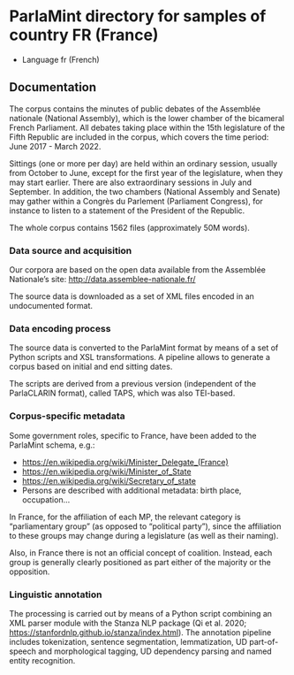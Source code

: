 # ParlaMint directory for samples of country FR (France)

- Language fr (French)

## Documentation

The corpus contains the minutes of public debates of the Assemblée nationale (National Assembly), which is the lower chamber of the bicameral French Parliament. All debates taking place within the 15th legislature of the Fifth Republic are included in the corpus, which covers the time period: June 2017 - March 2022.

Sittings (one or more per day) are held within an ordinary session, usually from October to June, except for the first year of the legislature, when they may start earlier. There are also extraordinary sessions in July and September. In addition, the two chambers (National Assembly and Senate) may gather within a Congrès du Parlement (Parliament Congress), for instance to listen to a statement of the President of the Republic.

The whole corpus contains 1562 files (approximately 50M words).

### Data source and acquisition

Our corpora are based on the open data available from the Assemblée Nationale’s site: http://data.assemblee-nationale.fr/

The source data is downloaded as a set of XML files encoded in an undocumented format.

### Data encoding process

The source data is converted to the ParlaMint format by means of a set of Python scripts and XSL transformations. A pipeline allows to generate a corpus based on initial and end sitting dates.

The scripts are derived from a previous version (independent of the ParlaCLARIN format), called TAPS, which was also TEI-based.

### Corpus-specific metadata

Some government roles, specific to France, have been added to the ParlaMint schema, e.g.:

- https://en.wikipedia.org/wiki/Minister_Delegate_(France)
- https://en.wikipedia.org/wiki/Minister_of_State
- https://en.wikipedia.org/wiki/Secretary_of_state
- Persons are described with additional metadata: birth place, occupation…

In France, for the affiliation of each MP, the relevant category is “parliamentary group” (as opposed to “political party”), since the affiliation to these groups may change during a legislature (as well as their naming).

Also, in France there is not an official concept of coalition. Instead, each group is generally clearly positioned as part either of the majority or the opposition.

### Linguistic annotation

The processing is carried out by means of a Python script combining an XML parser module with the Stanza NLP package (Qi et al. 2020; https://stanfordnlp.github.io/stanza/index.html). The annotation pipeline includes tokenization, sentence segmentation, lemmatization, UD part-of-speech and morphological tagging, UD dependency parsing and named entity recognition.
